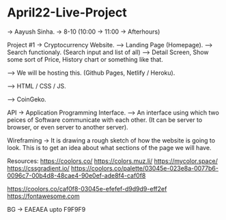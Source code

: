 # April22-Live-Project

-> Aayush Sinha.
-> 8-10 (10:00 -> 11:00 -> Afterhours)

Project #1
-> Cryptocurrency Website.
--> Landing Page (Homepage).
--> Search functionaly. (Search input and list of all)
--> Detail Screen, Show some sort of Price, History chart or something like that.

--> We will be hosting this. (Github Pages, Netlify / Heroku).

--> HTML / CSS / JS.

--> CoinGeko.

API -> Application Programming Interface.
--> An interface using which two peices of Software communicate with each other. (It can be server to browser, or even server to another server).

Wireframing -> It is drawing a rough sketch of how the website is going to look. This is to get an idea about what sections of the page we will have.

Resources:
https://coolors.co/
https://colors.muz.li/
https://mycolor.space/
https://cssgradient.io/
https://coolors.co/palette/03045e-023e8a-0077b6-0096c7-00b4d8-48cae4-90e0ef-ade8f4-caf0f8

https://coolors.co/caf0f8-03045e-efefef-d9d9d9-eff2ef
https://fontawesome.com


BG -> EAEAEA upto F9F9F9